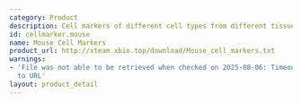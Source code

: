 ```yaml
---
category: Product
description: Cell markers of different cell types from different tissues in mouse
id: cellmarker.mouse
name: Mouse Cell Markers
product_url: http://xteam.xbio.top/download/Mouse_cell_markers.txt
warnings:
- 'File was not able to be retrieved when checked on 2025-08-06: Timeout connecting
  to URL'
layout: product_detail
---
```


